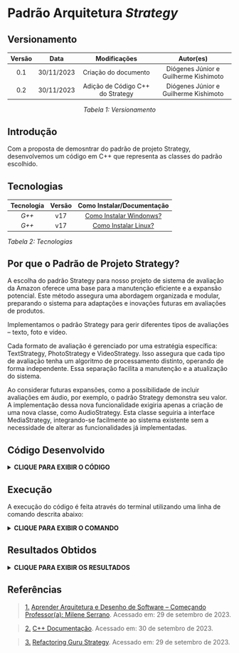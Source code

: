 # Padrão Arquitetura *Strategy*

## Versionamento

<center>

| **Versão** | **Data** | **Modificações** | **Autor(es)** |
| :--: | :--: | :--: | :--: |
| 0.1 | 30/11/2023 | Criação do documento | Diógenes Júnior e Guilherme Kishimoto |
| 0.2 | 30/11/2023 | Adição de Código C++ do Strategy | Diógenes Júnior e Guilherme Kishimoto |

*Tabela 1: Versionamento*

</center>

## Introdução

Com a proposta de demosntrar do padrão de projeto Strategy, desenvolvemos um código em C++ que representa as classes do padrão escolhido.

## Tecnologias

| **Tecnologia** | **Versão** | **Como Instalar/Documentação** |
| :--: | :--: | :--: |
| *G++* | v17 | [Como Instalar Windonws?](https://terminalroot.com.br/2022/12/como-instalar-gcc-gpp-mingw-no-windows.html) |
| *G++* | v17 | [Como Instalar Linux?](https://pt.linux-console.net/?p=15650) |

*Tabela 2: Tecnologias*

## Por que o Padrão de Projeto Strategy?

A escolha do padrão Strategy para nosso projeto de sistema de avaliação da Amazon oferece uma base para a manutenção eficiente e a expansão potencial. Este método assegura uma abordagem organizada e modular, preparando o sistema para adaptações e inovações futuras em avaliações de produtos. 

Implementamos o padrão Strategy para gerir diferentes tipos de avaliações – texto, foto e vídeo.

Cada formato de avaliação é gerenciado por uma estratégia específica: TextStrategy, PhotoStrategy e VideoStrategy. Isso assegura que cada tipo de avaliação tenha um algoritmo de processamento distinto, operando de forma independente. Essa separação facilita a manutenção e a atualização do sistema.

Ao considerar futuras expansões, como a possibilidade de incluir avaliações em áudio, por exemplo, o padrão Strategy demonstra seu valor. A implementação dessa nova funcionalidade exigiria apenas a criação de uma nova classe, como AudioStrategy. Esta classe seguiria a interface MediaStrategy, integrando-se facilmente ao sistema existente sem a necessidade de alterar as funcionalidades já implementadas.

## Código Desenvolvido

<details>
<summary> <strong> CLIQUE PARA EXIBIR O CÓDIGO </strong> </summary>

![Strategy_Code](../../../Assets/Strategy/strategy_cpp.png)

*Figura 1: Código cpp*

</details>

## Execução

A execução do código é feita através do terminal utilizando uma linha de comando descrita abaixo:

<details>
<summary> <strong> CLIQUE PARA EXIBIR O COMANDO </strong> </summary>

![Executar](../../../Assets/Strategy/Executar.png)

*Figura 2: Comando para executar*

</details>

## Resultados Obtidos

<details>
<summary> <strong> CLIQUE PARA EXIBIR OS RESULTADOS </strong> </summary>

![Resultados](../../../Assets/Strategy/result.png)

*Figura 3: Homepage*

</details>

## Referências

> <a id="FTF1Ref" href="#FTF1">1.</a> [Aprender Arquitetura e Desenho de Software – Começando Professor(a): Milene Serrano](https://aprender3.unb.br/course/view.php?id=19535&section=1). Acessado em: 29 de setembro de 2023.

> <a id="FTF1Ref" href="#FTF1">2.</a> [C++ Documentação](https://cplusplus.com/). Acessado em: 30 de setembro de 2023.

> <a id="FTF1Ref" href="#FTF1">3.</a> [Refactoring Guru Strategy](https://refactoring.guru/design-patterns/strategy). Acessado em: 29 de setembro de 2023.
